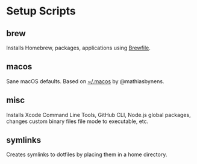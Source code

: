 # Setup Scripts

## brew

Installs Homebrew, packages, applications using [Brewfile](./Brewfile).

## macos

Sane macOS defaults. Based on [~/.macos](https://mths.be/macos) by @mathiasbynens.

## misc

Installs Xcode Command Line Tools, GitHub CLI, Node.js global packages, changes custom binary files file mode to executable, etc.

## symlinks

Creates symlinks to dotfiles by placing them in a home directory.
